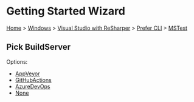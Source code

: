 # Getting Started Wizard

[Home](/docs/wiz/readme.md) > [Windows](Windows.md) > [Visual Studio with ReSharper](Windows_VisualStudioWithReSharper.md) > [Prefer CLI](Windows_VisualStudioWithReSharper_Cli.md) > [MSTest](Windows_VisualStudioWithReSharper_Cli_MSTest.md)

## Pick BuildServer

Options:
 * [AppVeyor](Windows_VisualStudioWithReSharper_Cli_MSTest_AppVeyor.md)
 * [GitHubActions](Windows_VisualStudioWithReSharper_Cli_MSTest_GitHubActions.md)
 * [AzureDevOps](Windows_VisualStudioWithReSharper_Cli_MSTest_AzureDevOps.md)
 * [None](Windows_VisualStudioWithReSharper_Cli_MSTest_None.md)
